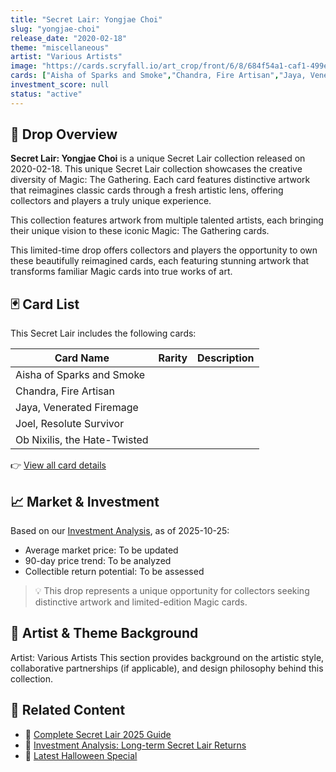 ```yaml
---
title: "Secret Lair: Yongjae Choi"
slug: "yongjae-choi"
release_date: "2020-02-18"
theme: "miscellaneous"
artist: "Various Artists"
image: "https://cards.scryfall.io/art_crop/front/6/8/684f54a1-caf1-499e-aa71-e081a4dd916d.jpg?1757465283"
cards: ["Aisha of Sparks and Smoke","Chandra, Fire Artisan","Jaya, Venerated Firemage","Joel, Resolute Survivor","Ob Nixilis, the Hate-Twisted"]
investment_score: null
status: "active"
---
```


## 💠 Drop Overview
**Secret Lair: Yongjae Choi** is a unique Secret Lair collection released on 2020-02-18. This unique Secret Lair collection showcases the creative diversity of Magic: The Gathering. Each card features distinctive artwork that reimagines classic cards through a fresh artistic lens, offering collectors and players a truly unique experience.

This collection features artwork from multiple talented artists, each bringing their unique vision to these iconic Magic: The Gathering cards.

This limited-time drop offers collectors and players the opportunity to own these beautifully reimagined cards, each featuring stunning artwork that transforms familiar Magic cards into true works of art.

## 🃏 Card List
This Secret Lair includes the following cards:

| Card Name | Rarity | Description |
|-----------|---------|-------------|
| Aisha of Sparks and Smoke |  |  |
| Chandra, Fire Artisan |  |  |
| Jaya, Venerated Firemage |  |  |
| Joel, Resolute Survivor |  |  |
| Ob Nixilis, the Hate-Twisted |  |  |

👉 [View all card details](/cards?drop=yongjae-choi)

## 📈 Market & Investment
Based on our [Investment Analysis](/investment/yongjae-choi), as of 2025-10-25:
- Average market price: To be updated
- 90-day price trend: To be analyzed
- Collectible return potential: To be assessed

> 💡 This drop represents a unique opportunity for collectors seeking distinctive artwork and limited-edition Magic cards.

## 🎨 Artist & Theme Background
Artist: Various Artists
This section provides background on the artistic style, collaborative partnerships (if applicable), and design philosophy behind this collection.

## 🔗 Related Content
- 📰 [Complete Secret Lair 2025 Guide](/news/secret-lair-2025-complete-guide)
- 💼 [Investment Analysis: Long-term Secret Lair Returns](/investment)
- 🎃 [Latest Halloween Special](/drops/secret-scare-superdrop-2025)